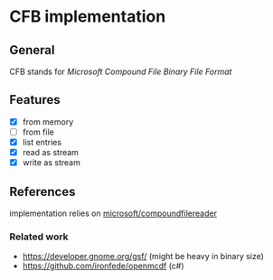 # CFB implementation

## General

CFB stands for _Microsoft Compound File Binary File Format_

## Features

- [x] from memory
- [ ] from file
- [x] list entries
- [x] read as stream
- [x] write as stream

## References

implementation relies on [microsoft/compoundfilereader](https://github.com/microsoft/compoundfilereader)

### Related work

- https://developer.gnome.org/gsf/ (might be heavy in binary size)
- https://github.com/ironfede/openmcdf (c#)
